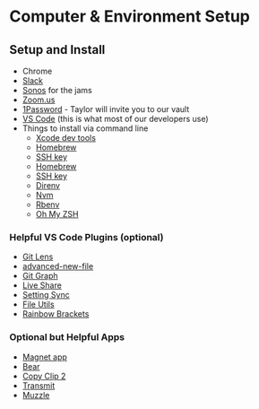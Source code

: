 # Computer & Environment Setup
## Setup and Install
* Chrome
* [Slack](https://slack.com/downloads/mac)
* [Sonos](https://www.sonos.com/en-us/support) for the jams
* [Zoom.us](Zoom.us)
* [1Password](https://1password.com/)  - Taylor will invite you to our vault
* [VS Code](https://code.visualstudio.com/download) (this is what most of our developers use)
* Things to install via command line 
	* [Xcode dev tools](http://osxdaily.com/2014/02/12/install-command-line-tools-mac-os-x/) 
	* [Homebrew](https://brew.sh/) 
	* [SSH key](https://help.github.com/en/articles/generating-a-new-ssh-key-and-adding-it-to-the-ssh-agent) 
	* [Homebrew](https://brew.sh/)
	* [SSH key](https://help.github.com/en/articles/generating-a-new-ssh-key-and-adding-it-to-the-ssh-agent) 
	* [Direnv](https://direnv.net/) 
	* [Nvm](https://github.com/creationix/nvm) 
	* [Rbenv](https://github.com/rbenv/rbenv) 
	* [Oh My ZSH](https://github.com/robbyrussell/oh-my-zsh) 

### Helpful VS Code Plugins (optional)
* [Git Lens](https://marketplace.visualstudio.com/items?itemName=eamodio.gitlens)
* [advanced-new-file](https://marketplace.visualstudio.com/items?itemName=patbenatar.advanced-new-file)
* [Git Graph](https://marketplace.visualstudio.com/items?itemName=mhutchie.git-graph)
* [Live Share](https://marketplace.visualstudio.com/items?itemName=MS-vsliveshare.vsliveshare)
* [Setting Sync](https://marketplace.visualstudio.com/items?itemName=Shan.code-settings-sync)
* [File Utils](https://marketplace.visualstudio.com/items?itemName=sleistner.vscode-fileutils)
* [Rainbow Brackets](https://marketplace.visualstudio.com/items?itemName=2gua.rainbow-brackets)

### Optional but Helpful Apps 
* [Magnet app](https://apps.apple.com/us/app/magnet/id441258766?mt=12)
* [Bear](https://apps.apple.com/us/app/bear/id1091189122?mt=12)
* [Copy Clip 2](https://apps.apple.com/us/app/copyclip-2-clipboard-manager/id1020812363?mt=12)
* [Transmit](https://apps.apple.com/us/app/transmit-5/id1436522307?mt=12)
* [Muzzle](https://muzzleapp.com/)
